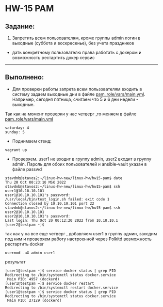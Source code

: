 # **HW-15 PAM**

## **Задание:**
1. Запретить всем пользователям, кроме группы admin логин в выходные (суббота и воскресенье), без учета праздников
* дать конкретному пользователю права работать с докером
и возможность рестартить докер сервис

---

## **Выполнено:**

- Для проверки работы запрета всем пользователям входить в систему
задаем выходные дни в файле  [pam_role/vars/main.yml](pam_role/vars/main.yml).
Например, сегодня пятница, считаем что 5 и 6 дни недели - выходные.

Так как на момент проверки у нас четверг ,то меняем в файле [pam_role/vars/main.yml](pam_role/vars/main.yml)
```
saturday: 4
sunday: 5
```

- Поднимаем стенд:
```
vagrant up
```

- Проверяем. user1 не входит в группу admin, user2 входит в группу admin. 
Пароль для обоих пользователей и ansible-vault указан в файле passwd
```
stavdnb@stavos2:~/linux-hw-new/linux-hw/hw15-pam$ date
Thu 20 Oct 00:23:10 MSK 2022
stavdnb@stavos2:~/linux-hw-new/linux-hw/hw15-pam$ ssh user1@10.10.10.101
user1@10.10.10.101's password:
/usr/local/bin/test_login.sh failed: exit code 1
Connection closed by 10.10.10.101 port 22
stavdnb@stavos2:~/linux-hw-new/linux-hw/hw15-pam$ ssh user2@10.10.10.101
user2@10.10.10.101's password:
Last login: Thu Oct 20 00:12:20 2022 from 10.10.10.1
[user2@testpam ~]$
``` 
так как у на все еще четверг , добавляем user1 в группу админ, заходим под ним и проверяем работу настроенной через Polkitd возможность  рестартить docker

```
usermod -aG admin user1
```
результат
```
[user1@testpam ~]$ service docker status | grep PID
Redirecting to /bin/systemctl status docker.service
 Main PID: 4957 (dockerd)
[user1@testpam ~]$ service docker restart
Redirecting to /bin/systemctl restart docker.service
[user1@testpam ~]$ service docker status | grep PID
Redirecting to /bin/systemctl status docker.service
 Main PID: 27129 (dockerd)
```

